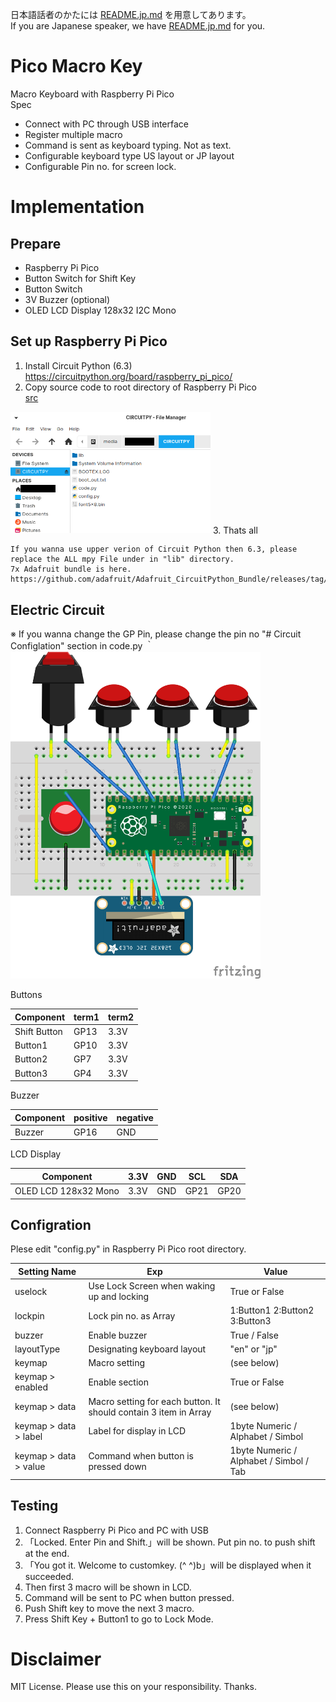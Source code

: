 日本語話者のかたには [README.jp.md](/README.jp.md) を用意してあります。  
If you are Japanese speaker, we have [README.jp.md](/README.jp.md) for you.

# Pico Macro Key
Macro Keyboard with Raspberry Pi Pico  
Spec
- Connect with PC through USB interface
- Register multiple macro
- Command is sent as keyboard typing. Not as text.
- Configurable keyboard type US layout or JP layout
- Configurable Pin no. for screen lock.

# Implementation
## Prepare
- Raspberry Pi Pico
- Button Switch for Shift Key
- Button Switch
- 3V Buzzer (optional)
- OLED LCD Display 128x32 I2C Mono

## Set up Raspberry Pi Pico
1. Install Circuit Python (6.3)  
https://circuitpython.org/board/raspberry_pi_pico/  
2. Copy source code to root directory of Raspberry Pi Pico  
[src](src)   
<img src="./readme/circuitpython_dir.png" width="320" />
3. Thats all  
  
```
If you wanna use upper verion of Circuit Python then 6.3, please replace the ALL mpy File under in "lib" directory.  
7x Adafruit bundle is here.
https://github.com/adafruit/Adafruit_CircuitPython_Bundle/releases/tag/20210928
```

## Electric Circuit
※ If you wanna change the GP Pin, please change the pin no "# Circuit Configlation" section in code.py  ｀
<img src="./readme/pico-macro-key_bb.png" width="400" />
  
Buttons  

|  Component  |  term1  |  term2  |
| ---- | ---- | ---- |
|  Shift Button  |  GP13  |  3.3V  |
|  Button1  |  GP10  |  3.3V  |
|  Button2  |  GP7  |  3.3V  |
|  Button3  |  GP4  |  3.3V  |

Buzzer

|  Component  |  positive  |  negative  |
| ---- | ---- | ---- |
|  Buzzer  |  GP16  |  GND  |

LCD Display

|  Component  |  3.3V  |  GND  |  SCL  |  SDA  |
| ---- | ---- | ---- | ---- | ---- |
|  OLED LCD 128x32 Mono |  3.3V  |  GND  |  GP21  |  GP20  |

## Configration
Plese edit "config.py" in Raspberry Pi Pico root directory.

|  Setting Name  |  Exp  |  Value  |
| ---- | ---- | ---- |
|  uselock  |  Use Lock Screen when waking up and locking  |  True or False  |
|  lockpin  |  Lock pin no. as Array  |  1:Button1 2:Button2 3:Button3  |
|  buzzer  |  Enable buzzer  |  True / False  |
| layoutType  |  Designating keyboard layout  |  "en" or "jp"  |
| keymap  |  Macro setting  |  (see below)  |
| keymap > enabled |  Enable section  |  True or False  |
| keymap > data |  Macro setting for each button. It should contain 3 item in Array  |  (see below)  |
| keymap > data > label |  Label for display in LCD  |  1byte Numeric / Alphabet / Simbol  |
| keymap > data > value |  Command when button is pressed down  |  1byte Numeric / Alphabet / Simbol / Tab  |

## Testing
1. Connect Raspberry Pi Pico and PC with USB
2. 「Locked. Enter Pin and Shift.」will be shown. Put pin no. to push shift at the end.
3. 「You got it. Welcome to customkey. (^ ^)b」will be displayed when it succeeded.
4. Then first 3 macro will be shown in LCD.
5. Command will be sent to PC when button pressed.
6. Push Shift key to move the next 3 macro.
7. Press Shift Key + Button1 to go to Lock Mode.

# Disclaimer
MIT License. 
Please use this on your responsibility.
Thanks.
